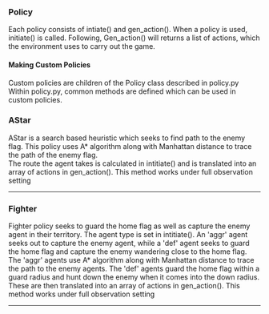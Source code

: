 ### Policy
Each policy consists of intiate() and gen_action(). When a policy is used, initiate() is called. 
Following, Gen_action() will returns a list of actions, which the environment uses to carry out the game.   

#### Making Custom Policies
Custom policies are children of the Policy class described in policy.py 
Within policy.py, common methods are defined which can be used in custom policies.

### AStar
AStar is a search based heuristic which seeks to find path to the enemy flag. 
This policy uses A* algorithm along with Manhattan distance to trace the path of the enemy flag.  
The route the agent takes is calculated in intitiate() and is translated into an array of actions in gen_action().
This method works under full observation setting

---

### Fighter
Fighter policy seeks to guard the home flag as well as capture the enemy agent in their territory.
The agent type is set in intitiate(). 
An 'aggr' agent seeks out to capture the enemy agent,
while a 'def' agent seeks to guard the home flag and capture the enemy wandering close to the home flag.
The 'aggr' agents use A* algorithm along with Manhattan distance to trace the path to the enemy agents.
The 'def' agents guard the home flag within a guard radius and hunt down the enemy when it comes into the down radius.
These are then translated into an array of actions in gen_action().
This method works under full observation setting

---
